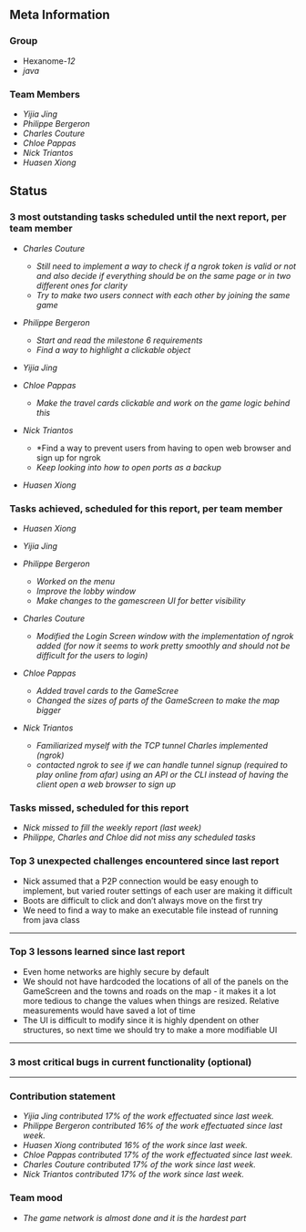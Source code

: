 ## Meta Information

### Group

 * Hexanome-*12*
 * *java*

### Team Members

 * *Yijia Jing*
 * *Philippe Bergeron*
 * *Charles Couture*
 * *Chloe Pappas*
 * *Nick Triantos*
 * *Huasen Xiong*

## Status

### 3 most outstanding tasks scheduled until the next report, per team member

 * *Charles Couture*
   * *Still need to implement a way to check if a ngrok token is valid or not and also decide if everything should be on the same page or in two different ones for clarity*
   * *Try to make two users connect with each other by joining the same game*

 * *Philippe Bergeron*
   * *Start and read the milestone 6 requirements*
   * *Find a way to highlight a clickable object*
   
 * *Yijia Jing*
   
 * *Chloe Pappas*
   * *Make the travel cards clickable and work on the game logic behind this*
 * *Nick Triantos*
   * *Find a way to prevent users from having to open web browser and sign up for ngrok
   * *Keep looking into how to open ports as a backup*

 * *Huasen Xiong*
   


### Tasks achieved, scheduled for this report, per team member


 * *Huasen Xiong*
   
 * *Yijia Jing*
   
 * *Philippe Bergeron*
   * *Worked on the menu*
   * *Improve the lobby window*
   * *Make changes to the gamescreen UI for better visibility*
*  *Charles Couture*
   * *Modified the Login Screen window with the implementation of ngrok added (for now it seems to work pretty smoothly and should not be difficult for the users to login)*
*  *Chloe Pappas*
   * *Added travel cards to the GameScree*
   * *Changed the sizes of parts of the GameScreen to make the map bigger* 
*  *Nick Triantos*
   * *Familiarized myself with the TCP tunnel Charles implemented (ngrok)*
   * *contacted ngrok to see if we can handle tunnel signup (required to play online from afar) using an API or the CLI instead of having the client open a web browser to sign up*


### Tasks missed, scheduled for this report
 * *Nick missed to fill the weekly report (last week)*
 * *Philippe, Charles and Chloe did not miss any scheduled tasks*


### Top 3 unexpected challenges encountered since last report

 * Nick assumed that a P2P connection would be easy enough to implement, but varied router settings of each user are making it difficult 
 * Boots are difficult to click and don’t always move on the first try  
 * We need to find a way to make an executable file instead of running from java class
 * **


### Top 3 lessons learned since last report

 * Even home networks are highly secure by default
 * We should not have hardcoded the locations of all of the panels on the GameScreen and the towns and roads on the map - it makes it a lot more tedious to change the values when things are resized. Relative measurements would have saved a lot of time
 * The UI is difficult to modify since it is highly dpendent on other structures, so next time we should try to make a more modifiable UI
 * **

### 3 most critical bugs in current functionality (optional)
* **

### Contribution statement

 * *Yijia Jing contributed 17% of the work effectuated since last week.*
 * *Philippe Bergeron contributed 16% of the work effectuated since last week.*
 * *Huasen Xiong contributed 16% of the work since last week.*  
 * *Chloe Pappas contributed 17% of the work effectuated since last week.*
 * *Charles Couture contributed 17% of the work since last week.*
 * *Nick Triantos contributed 17% of the work since last week.*

### Team mood

 * *The game network is almost done and it is the hardest part*

